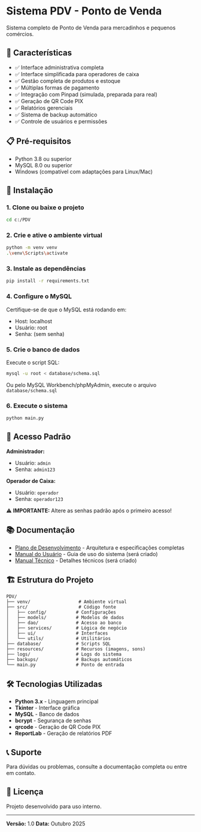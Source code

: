 # Sistema PDV - Ponto de Venda

Sistema completo de Ponto de Venda para mercadinhos e pequenos comércios.

## 🚀 Características

- ✅ Interface administrativa completa
- ✅ Interface simplificada para operadores de caixa
- ✅ Gestão completa de produtos e estoque
- ✅ Múltiplas formas de pagamento
- ✅ Integração com Pinpad (simulada, preparada para real)
- ✅ Geração de QR Code PIX
- ✅ Relatórios gerenciais
- ✅ Sistema de backup automático
- ✅ Controle de usuários e permissões

## 📋 Pré-requisitos

- Python 3.8 ou superior
- MySQL 8.0 ou superior
- Windows (compatível com adaptações para Linux/Mac)

## 🔧 Instalação

### 1. Clone ou baixe o projeto

```bash
cd c:/PDV
```

### 2. Crie e ative o ambiente virtual

```bash
python -m venv venv
.\venv\Scripts\activate
```

### 3. Instale as dependências

```bash
pip install -r requirements.txt
```

### 4. Configure o MySQL

Certifique-se de que o MySQL está rodando em:
- Host: localhost
- Usuário: root
- Senha: (sem senha)

### 5. Crie o banco de dados

Execute o script SQL:

```bash
mysql -u root < database/schema.sql
```

Ou pelo MySQL Workbench/phpMyAdmin, execute o arquivo `database/schema.sql`

### 6. Execute o sistema

```bash
python main.py
```

## 👤 Acesso Padrão

**Administrador:**
- Usuário: `admin`
- Senha: `admin123`

**Operador de Caixa:**
- Usuário: `operador`
- Senha: `operador123`

⚠️ **IMPORTANTE:** Altere as senhas padrão após o primeiro acesso!

## 📚 Documentação

- [Plano de Desenvolvimento](PLANO_DESENVOLVIMENTO.md) - Arquitetura e especificações completas
- [Manual do Usuário](docs/MANUAL_USUARIO.md) - Guia de uso do sistema (será criado)
- [Manual Técnico](docs/MANUAL_TECNICO.md) - Detalhes técnicos (será criado)

## 🏗️ Estrutura do Projeto

```
PDV/
├── venv/                  # Ambiente virtual
├── src/                   # Código fonte
│   ├── config/           # Configurações
│   ├── models/           # Modelos de dados
│   ├── dao/              # Acesso ao banco
│   ├── services/         # Lógica de negócio
│   ├── ui/               # Interfaces
│   └── utils/            # Utilitários
├── database/             # Scripts SQL
├── resources/            # Recursos (imagens, sons)
├── logs/                 # Logs do sistema
├── backups/              # Backups automáticos
└── main.py               # Ponto de entrada
```

## 🛠️ Tecnologias Utilizadas

- **Python 3.x** - Linguagem principal
- **Tkinter** - Interface gráfica
- **MySQL** - Banco de dados
- **bcrypt** - Segurança de senhas
- **qrcode** - Geração de QR Code PIX
- **ReportLab** - Geração de relatórios PDF

## 📞 Suporte

Para dúvidas ou problemas, consulte a documentação completa ou entre em contato.

## 📄 Licença

Projeto desenvolvido para uso interno.

---

**Versão:** 1.0
**Data:** Outubro 2025
